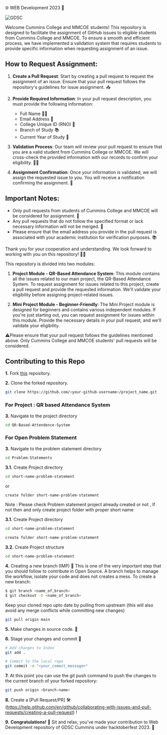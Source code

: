 🌐 WEB Development 2023 🚀


![GDSC](https://user-images.githubusercontent.com/56436897/193326497-f15493fe-c12e-455f-b86c-28fcf539e7a7.png)


Welcome Cummins College and MMCOE students! This repository is designed to facilitate the assignment of GitHub issues to eligible students from Cummins College and MMCOE. To ensure a smooth and efficient process, we have implemented a validation system that requires students to provide specific information when requesting assignment of an issue.

## How to Request Assignment:

1. **Create a Pull Request**: Start by creating a pull request to request the assignment of an issue. Ensure that your pull request follows the repository's guidelines for issue assignment. 📥

2. **Provide Required Information**: In your pull request description, you must provide the following information:
   - Full Name 🧑‍🎓
   - Email Address 📧
   - College Unique ID (RNO) 🔢
   - Branch of Study 📚
   - Current Year of Study 📆

3. **Validation Process**: Our team will review your pull request to ensure that you are a valid student from Cummins College or MMCOE. We will cross-check the provided information with our records to confirm your eligibility. 🕵️‍♂️

4. **Assignment Confirmation**: Once your information is validated, we will assign the requested issue to you. You will receive a notification confirming the assignment. 🎉

## Important Notes:

- Only pull requests from students of Cummins College and MMCOE will be considered for assignment. 🏫
- Any pull requests that do not follow the specified format or lack necessary information will not be merged. 🚫
- Please ensure that the email address you provide in the pull request is associated with your academic institution for verification purposes. 📚

Thank you for your cooperation and understanding. We look forward to working with you on this repository! 🌟🚀


This repository is divided into two modules:

1. **Project Module - QR-Based Attendance System**: This module contains all the issues related to our main project, the QR-Based Attendance System. To request assignment for issues related to this project, create a pull request and provide the requested information. We'll validate your eligibility before assigning project-related issues.

2. **Mini Project Module - Beginner-Friendly**: The Mini Project module is designed for beginners and contains various independent modules. If you're just starting out, you can request assignment for issues within this module. Provide the necessary details in your pull request, and we'll validate your eligibility.

⚠️Please ensure that your pull request follows the guidelines mentioned above. Only Cummins College and MMCOE students' pull requests will be considered.


## Contributing to this Repo
**1.** Fork [this](https://github.com/Google-Developer-Student-Club-CCOEW/Web-Development/fork) repository.

**2.** Clone the forked repository.

```bash
git clone https://github.com/<your-github-username>/project_name.git
```

### For Project : QR based Attendance System
**3.** Navigate to the project directory

```bash
cd QR-Based-Attendence-System
```
### For Open Problem Statement 
**3.** Navigate to the problem statement directory

```bash
cd Problem-Statements
```

**3.1.** Create Project directory
```bash
cd short-name-problem-statement 
```
or 
```bash
create folder short-name-problem-statement 
```
Note : Please check Problem statement project already created or not , If not then and only create project folder with proper short name

**3.1.** Create Project directory
```bash
cd short-name-problem-statement 
```
```bash
create folder short-name-problem-statement 
```


**3.2.** Create Project structure
```bash
cd short-name-problem-statement 
```
**4.** Creating a new branch (IMP) 🌱
This is one of the very important step that you should follow to contribute in Open Source. A branch helps to manage the workflow, isolate your code and does not creates a mess. To create a new branch:

```bash
$ git branch <name_of_branch>
$ git checkout -b <name_of_branch>
```

Keep your cloned repo upto date by pulling from upstream (this will also avoid any merge conflicts while committing new changes)

```bash
git pull origin main
```

**5.** Make changes in source code. 🚀

**6.** Stage your changes and commit 📝

```bash
# Add changes to Index
git add .

# Commit to the local repo
git commit -m "<your_commit_message>"
```

**7.** At this point you can use the git push command to push the changes to the current branch of your forked repository:

```bash
git push origin <branch-name>
```

**8.** Create a [Pull Request/PR]  🛠️ (https://help.github.com/en/github/collaborating-with-issues-and-pull-requests/creating-a-pull-request) !

**9.** **Congratulations!**  🎉 Sit and relax, you've made your contribution to Web Development repository of GDSC Cummins under hacktoberfest 2023.  🌟



